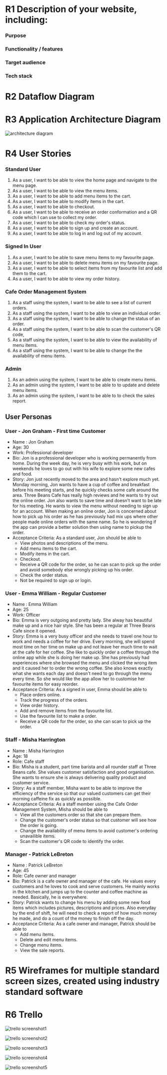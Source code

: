 # R1 Description of your website, including:

### Purpose

### Functionality / features

### Target audience

### Tech stack

# R2 Dataflow Diagram

# R3 Application Architecture Diagram

![architecture diagram](./docs/architecture_diagram.png)

# R4 User Stories

### Standard User

1. As a user, I want to be able to view the home page and navigate to the menu page.
2. As a user, I want to be able to view the menu items.
3. As a user, I want to be able to add menu items to the cart.
4. As a user, I want to be able to modify items in the cart.
5. As a user, I want to be able to checkout.
6. As a user, I want to be able to receive an order conformation and a QR code which I can use to collect my order.
7. As a user, I want to be able to check my order's status.
8. As a user, I want to be able to sign up and create an account.
9. As a user, I want to be able to log in and log out of my account.

### Signed In User

1. As a user, I want to be able to save menu items to my favourite page.
2. As a user, I want to be able to delete menu items on my favourite page.
3. As a user, I want to be able to select items from my favourite list and add them to the cart.
4. As a user, I want to be able to view my order history.

### Cafe Order Management System

1. As a staff using the system, I want to be able to see a list of current orders.
2. As a staff using the system, I want to be able to view an individual order.
3. As a staff using the system, I want to be able to change the status of an order.
4. As a staff using the system, I want to be able to scan the customer's QR code,
5. As a staff using the system, I want to be able to view the availability of menu items.
6. As a staff using the system, I want to be able to change the the availability of menu items.

### Admin

1. As an admin using the system, I want to be able to create menu items.
2. As an admin using the system, I want to be able to to update and delete menu items.
3. As an admin using the system, I want to be able to to check the sales report.

## User Personas

### User - Jon Graham - First time Customer

- Name : Jon Graham
- Age: 30
- Work: Professional developer
- Bio: Jon is a professional developer who is working permanently from home. During the week day, he is very busy with his work, but on weekends he loves to go out with his wife to explore some new cafes and food.
- Story: Jon just recently moved to the area and hasn't explore much yet. Monday morning, Jon wants to have a cup of coffee and breakfast before his meeting starts, and he quickly checks some cafe around the area. Three Beans Cafe has really high reviews and he wants to try out the online order. Jon also wants to save time and doesn't want to be late for his meeting. He wants to view the menu without needing to sign up for an account. When making an online order, Jon is concerned about how to pick up his order as he has previously had mix ups where other people made online orders with the same name. So he is wondering if the app can provide a better solution then using name to pickup the order.
- Acceptance Criteria: As a standard user, Jon should be able to
  - View photos and descriptions of the menu.
  - Add menu items to the cart.
  - Modify items in the cart.
  - Checkout.
  - Receive a QR code for the order, so he can scan to pick up the order and avoid somebody else wrongly picking up his order.
  - Check the order status.
  - Not be required to sign up or login.

### User - Emma William - Regular Customer

- Name : Emma William
- Age: 25
- Work: Officer
- Bio: Emma is very outgoing and pretty lady. She alway has beautiful make up and a nice hair style. She has been a regular at Three Beans Cafe since it opened.
- Story: Emma is a very busy officer and she needs to travel one hour to work and needs a coffee for her drive. Every morning, she will spend most time on her time on make up and not leave her much time to wait at the cafe for her coffee. She like to quickly order a coffee through the online app while she is doing her make up. She has previously had experiences where she browsed the menu and clicked the wrong item and it caused her to order the wrong coffee. She also knows exactly what she wants each day and doesn't need to go through the menu every time. So she would like the app allow her to customise her favourite items for easy reorder.
- Acceptance Criteria: As a signed in user, Emma should be able to
  - Place orders online.
  - Track the progress of the orders.
  - View order history.
  - Add and remove items from the favourite list.
  - Use the favourite list to make a order.
  - Receive a QR code for the order, so she can scan to pick up the order.

### Staff - Misha Harrington

- Name : Misha Harrington
- Age: 18
- Role: Cafe staff
- Bio: Misha is a student, part time barista and all rounder staff at Three Beans cafe. She values customer satisfaction and good organisation. She wants to ensure she is always delivering quality product and customer service.
- Story: As a staff member, Misha want to be able to improve the efficiency of the service so that our valued customers can get their morning caffeine fix as quickly as possible.
- Acceptance Criteria: As a staff member using the Cafe Order Management System, Misha should be able to
  - View all the customers order so that she can prepare them.
  - Change the customer's order status so that customer will see how the order is going.
  - Change the availability of menu items to avoid customer's ordering unavailible items.
  - Scan the customer's QR code to identify the order.

### Manager - Patrick LeBreton

- Name : Patrick LeBreton
- Age: 45
- Role: Cafe owner and manager
- Bio: Patrick is a cafe owner and manager of the cafe. He values every customers and he loves to cook and serve customers. He mainly works in the kitchen and jumps up to the counter and coffee machine as needed. Basically, he is everywhere.
- Story: Patrick wants to change his menu by adding some new food items which includes pictures, descriptions and prices. Also everyday by the end of shift, he will need to check a report of how much money he made, and do a count of the money to finish off the day.
- Acceptance Criteria: As a cafe owner and manager, Patrick should be able to
  - Add menu items.
  - Delete and edit menu items.
  - Change menu items.
  - View the sale reports.

# R5 Wireframes for multiple standard screen sizes, created using industry standard software

# R6 Trello


![trello screenshot1](./docs/trello1.png)

![trello screenshot2](./docs/trello2.png)

![trello screenshot3](./docs/trello3.png)

![trello screenshot4](./docs/trello4.png)

![trello screenshot5](./docs/trello5.png)
